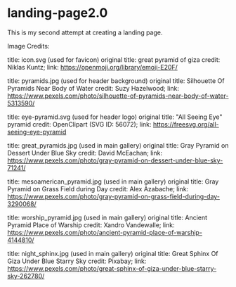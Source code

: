 # landing-page2.0
This is my second attempt at creating a landing page.

Image Credits:

title: icon.svg (used for favicon)
original title: great pyramid of giza
credit: Niklas Kuntz; link: https://openmoji.org/library/emoji-E20F/

title: pyramids.jpg (used for header background)
original title: Silhouette Of Pyramids Near Body of Water
credit: Suzy Hazelwood; link: https://www.pexels.com/photo/silhouette-of-pyramids-near-body-of-water-5313590/

title: eye-pyramid.svg (used for header logo)
original title: "All Seeing Eye" pyramid
credit: OpenClipart (SVG ID: 56072); link: https://freesvg.org/all-seeing-eye-pyramid

title: great_pyramids.jpg (used in main gallery)
original title: Gray Pyramid on Dessert Under Blue Sky
credit: David McEachan; link: https://www.pexels.com/photo/gray-pyramid-on-dessert-under-blue-sky-71241/

title: mesoamerican_pyramid.jpg (used in main gallery)
original title: Gray Pyramid on Grass Field during Day
credit: Alex Azabache; link: https://www.pexels.com/photo/gray-pyramid-on-grass-field-during-day-3290068/

title: worship_pyramid.jpg (used in main gallery)
original title: Ancient Pyramid Place of Warship
credit: Xandro Vandewalle; link: https://www.pexels.com/photo/ancient-pyramid-place-of-warship-4144810/ 

title: night_sphinx.jpg (used in main gallery)
original title: Great Sphinx Of Giza Under Blue Starry Sky
credit: Pixabay; link: https://www.pexels.com/photo/great-sphinx-of-giza-under-blue-starry-sky-262780/


